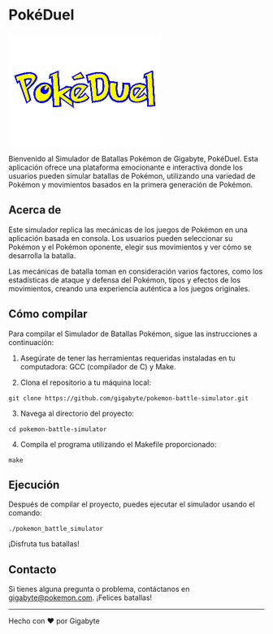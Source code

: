 # PokéDuel

![Logo](logo.png)

Bienvenido al Simulador de Batallas Pokémon de Gigabyte, PokéDuel. Esta aplicación ofrece una plataforma emocionante e interactiva donde los usuarios pueden simular batallas de Pokémon, utilizando una variedad de Pokémon y movimientos basados en la primera generación de Pokémon.

## Acerca de

Este simulador replica las mecánicas de los juegos de Pokémon en una aplicación basada en consola. Los usuarios pueden seleccionar su Pokémon y el Pokémon oponente, elegir sus movimientos y ver cómo se desarrolla la batalla.

Las mecánicas de batalla toman en consideración varios factores, como los estadísticas de ataque y defensa del Pokémon, tipos y efectos de los movimientos, creando una experiencia auténtica a los juegos originales.

## Cómo compilar

Para compilar el Simulador de Batallas Pokémon, sigue las instrucciones a continuación:

1. Asegúrate de tener las herramientas requeridas instaladas en tu computadora: GCC (compilador de C) y Make.

2. Clona el repositorio a tu máquina local:

```
git clone https://github.com/gigabyte/pokemon-battle-simulator.git
```

3. Navega al directorio del proyecto:

```
cd pokemon-battle-simulator
```

4. Compila el programa utilizando el Makefile proporcionado:

```
make
```

## Ejecución

Después de compilar el proyecto, puedes ejecutar el simulador usando el comando:

```
./pokemon_battle_simulator
```

¡Disfruta tus batallas!

## Contacto

Si tienes alguna pregunta o problema, contáctanos en gigabyte@pokemon.com. ¡Felices batallas!

---

Hecho con ❤️ por Gigabyte